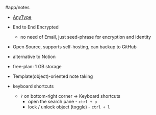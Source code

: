 #app/notes

- [AnyType](https://anytype.io/)

- End to End Encrypted
	- no need of Email, just seed-phrase for encryption and identity
- Open Source, supports self-hosting, can backup to GitHub
- alternative to Notion
- free-plan: 1 GB storage
- Template(object)-oriented note taking 


- keyboard shortcuts
	- `?` on bottom-right corner -> Keyboard shortcuts
		- open the search pane - `ctrl + p`
		- lock / unlock object (toggle) - `ctrl + l`